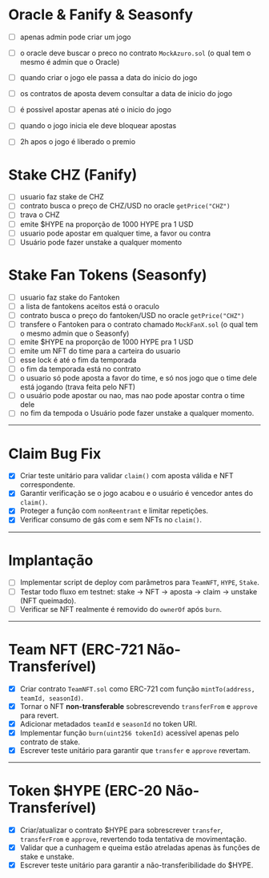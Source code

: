 # Oracle & Fanify & Seasonfy

- [ ] apenas admin pode criar um jogo
- [ ] o oracle deve buscar o preco no contrato `MockAzuro.sol` (o qual tem o mesmo é admin que o Oracle)
- [ ] quando criar o jogo ele passa a data do inicio do jogo
- [ ] os contratos de aposta devem consultar a data de inicio do jogo
- [ ] é possivel apostar apenas até o inicio do jogo
- [ ] quando o jogo inicia ele deve bloquear apostas
- [ ] 2h apos o jogo é liberado o premio


# Stake CHZ (Fanify)

- [ ] usuario faz stake de CHZ
- [ ] contrato busca o preço de CHZ/USD no oracle `getPrice("CHZ")`
- [ ] trava o CHZ
- [ ] emite $HYPE na proporção de 1000 HYPE pra 1 USD
- [ ] usuario pode apostar em qualquer time, a favor ou contra
- [ ] Usuário pode fazer unstake a qualquer momento

# Stake Fan Tokens (Seasonfy)

- [ ] usuario faz stake do Fantoken
- [ ] a lista de fantokens aceitos está o oraculo
- [ ] contrato busca o preço do  fantoken/USD no oracle `getPrice("CHZ")`
- [ ] transfere o Fantoken para o contrato chamado `MockFanX.sol` (o qual tem o mesmo admin que o Seasonfy)
- [ ] emite $HYPE na proporção de 1000 HYPE pra 1 USD
- [ ] emite um NFT do time para a carteira do usuario
- [ ] esse lock é até o fim da temporada
- [ ] o fim da temporada está no contrato
- [ ] o usuario só pode aposta a favor do time, e só nos jogo que o time dele está jogando (trava feita pelo NFT)
- [ ] o usuário pode apostar ou nao, mas nao pode apostar contra o time dele
- [ ] no fim da tempoda o Usuário pode fazer unstake a qualquer momento.

---

# Claim Bug Fix

- [x] Criar teste unitário para validar `claim()` com aposta válida e NFT correspondente.
- [x] Garantir verificação se o jogo acabou e o usuário é vencedor antes do `claim()`.
- [x] Proteger a função com `nonReentrant` e limitar repetições.
- [x] Verificar consumo de gás com e sem NFTs no `claim()`.

---

# Implantação

- [ ] Implementar script de deploy com parâmetros para `TeamNFT`, `HYPE`, `Stake`.
- [ ] Testar todo fluxo em testnet: stake → NFT → aposta → claim → unstake (NFT queimado).
- [ ] Verificar se NFT realmente é removido do `ownerOf` após `burn`.

---

# Team NFT (ERC-721 Não-Transferível)

- [x] Criar contrato `TeamNFT.sol` como ERC-721 com função `mintTo(address, teamId, seasonId)`.
- [x] Tornar o NFT **non-transferable** sobrescrevendo `transferFrom` e `approve` para revert.
- [x] Adicionar metadados `teamId` e `seasonId` no token URI.
- [x] Implementar função `burn(uint256 tokenId)` acessível apenas pelo contrato de stake.
- [x] Escrever teste unitário para garantir que `transfer` e `approve` revertam.

---

# Token \$HYPE (ERC-20 Não-Transferível)

- [x] Criar/atualizar o contrato \$HYPE para sobrescrever `transfer`, `transferFrom` e `approve`, revertendo toda tentativa de movimentação.
- [x] Validar que a cunhagem e queima estão atreladas apenas às funções de stake e unstake.
- [x] Escrever teste unitário para garantir a não-transferibilidade do \$HYPE.
